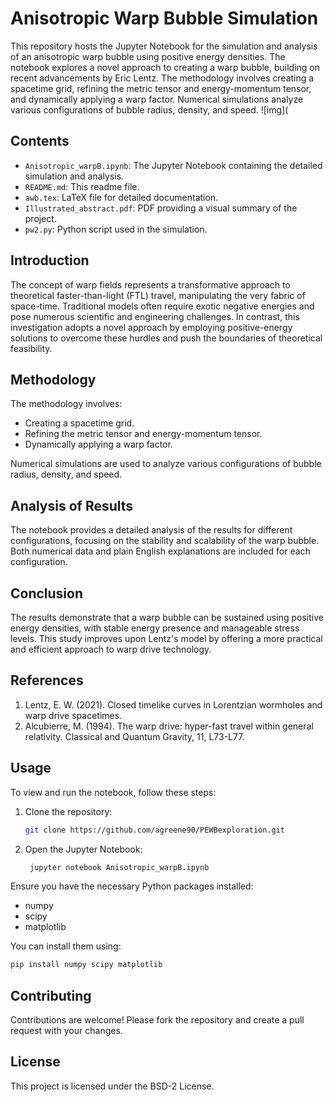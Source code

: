 # Anisotropic Warp Bubble Simulation

This repository hosts the Jupyter Notebook for the simulation and analysis of an anisotropic warp bubble using positive energy densities. The notebook explores a novel approach to creating a warp bubble, building on recent advancements by Eric Lentz. The methodology involves creating a spacetime grid, refining the metric tensor and energy-momentum tensor, and dynamically applying a warp factor. Numerical simulations analyze various configurations of bubble radius, density, and speed.
![img](
## Contents

- `Anisotropic_warpB.ipynb`: The Jupyter Notebook containing the detailed simulation and analysis.
- `README.md`: This readme file.
- `awb.tex`: LaTeX file for detailed documentation.
- `Illustrated_abstract.pdf`: PDF providing a visual summary of the project.
- `pw2.py`: Python script used in the simulation.

## Introduction

The concept of warp fields represents a transformative approach to theoretical faster-than-light (FTL) travel, manipulating the very fabric of space-time. Traditional models often require exotic negative energies and pose numerous scientific and engineering challenges. In contrast, this investigation adopts a novel approach by employing positive-energy solutions to overcome these hurdles and push the boundaries of theoretical feasibility.

## Methodology

The methodology involves:
- Creating a spacetime grid.
- Refining the metric tensor and energy-momentum tensor.
- Dynamically applying a warp factor.

Numerical simulations are used to analyze various configurations of bubble radius, density, and speed.

## Analysis of Results

The notebook provides a detailed analysis of the results for different configurations, focusing on the stability and scalability of the warp bubble. Both numerical data and plain English explanations are included for each configuration.

## Conclusion

The results demonstrate that a warp bubble can be sustained using positive energy densities, with stable energy presence and manageable stress levels. This study improves upon Lentz's model by offering a more practical and efficient approach to warp drive technology.

## References

1. Lentz, E. W. (2021). Closed timelike curves in Lorentzian wormholes and warp drive spacetimes.
2. Alcubierre, M. (1994). The warp drive: hyper-fast travel within general relativity. Classical and Quantum Gravity, 11, L73-L77.
## Usage

To view and run the notebook, follow these steps:

1. Clone the repository:
    ```bash
    git clone https://github.com/agreene90/PEWBexploration.git
    ```
2. Open the Jupyter Notebook:
   ```bash
    jupyter notebook Anisotropic_warpB.ipynb
   ```

Ensure you have the necessary Python packages installed:
- numpy
- scipy
- matplotlib

You can install them using:
```bash
pip install numpy scipy matplotlib
```

## Contributing

Contributions are welcome! Please fork the repository and create a pull request with your changes.

## License

This project is licensed under the BSD-2 License.
